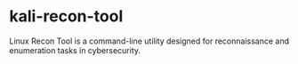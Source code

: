 # kali-recon-tool
Linux Recon Tool is a command-line utility designed for reconnaissance and enumeration tasks in cybersecurity.
